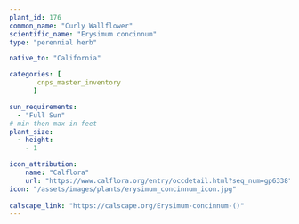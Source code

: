 ```yaml
---
plant_id: 176 
common_name: "Curly Wallflower"
scientific_name: "Erysimum concinnum"
type: "perennial herb"

native_to: "California" 

categories: [
       cnps_master_inventory
      ]

sun_requirements:
  - "Full Sun"
# min then max in feet
plant_size:
  - height: 
    - 1 

icon_attribution: 
    name: "Calflora"
    url: "https://www.calflora.org/entry/occdetail.html?seq_num=gp6338"
icon: "/assets/images/plants/erysimum_concinnum_icon.jpg"
 
calscape_link: "https://calscape.org/Erysimum-concinnum-()"
---
```

